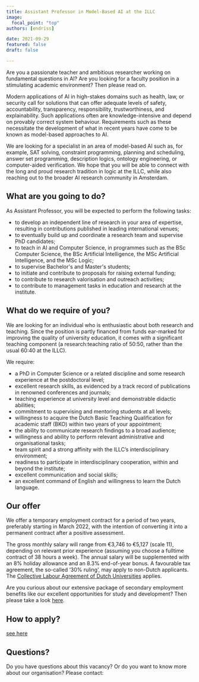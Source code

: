 ```yaml
---
title: Assistant Professor in Model-Based AI at the ILLC
image:
  focal_point: "top"
authors: [endriss]

date: 2021-09-29
featured: false
draft: false

---
```


Are you a passionate teacher and ambitious researcher working on fundamental questions in AI? Are you looking for a faculty position in a stimulating academic environment? Then please read on.
<!--more-->

Modern applications of AI in high-stakes domains such as health, law, or security call for solutions that can offer adequate levels of safety, accountability, transparency, responsibility, trustworthiness, and explainability. Such applications often are knowledge-intensive and depend on provably correct system behaviour. Requirements such as these necessitate the development of what in recent years have come to be known as model-based approaches to AI.

We are looking for a specialist in an area of model-based AI such as, for example, SAT solving, constraint programming, planning and scheduling, answer set programming, description logics, ontology engineering, or computer-aided verification. We hope that you will be able to connect with the long and proud research tradition in logic at the ILLC, while also reaching out to the broader AI research community in Amsterdam.


## What are you going to do?
As Assistant Professor, you will be expected to perform the following tasks:
- to develop an independent line of research in your area of expertise, resulting in contributions published in leading international venues;
- to eventually build up and coordinate a research team and supervise PhD candidates;
- to teach in AI and Computer Science, in programmes such as the BSc Computer Science, the BSc Artificial Intelligence, the MSc Artificial Intelligence, and the MSc Logic;
- to supervise Bachelor's and Master's students;
- to initiate and contribute to proposals for raising external funding;
- to contribute to research valorisation and outreach activities;
- to contribute to management tasks in education and research at the institute.

## What do we require of you?
We are looking for an individual who is enthusiastic about both research and teaching. Since the position is partly financed from funds ear-marked for improving the quality of university education, it comes with a significant teaching component (a research:teaching ratio of 50:50, rather than the usual 60:40 at the ILLC).

We require:
- a PhD in Computer Science or a related discipline and some research experience at the postdoctoral level;
- excellent research skills, as evidenced by a track record of publications in renowned conferences and journals;
- teaching experience at university level and demonstrable didactic abilities;
- commitment to supervising and mentoring students at all levels;
- willingness to acquire the Dutch Basic Teaching Qualification for academic staff (BKO) within two years of your appointment;
- the ability to communicate research findings to a broad audience;
- willingness and ability to perform relevant administrative and organisational tasks;
- team spirit and a strong affinity with the ILLC’s interdisciplinary environment;
- readiness to participate in interdisciplinary cooperation, within and beyond the institute;
- excellent communication and social skills;
- an excellent command of English and willingness to learn the Dutch language.

## Our offer
We offer a temporary employment contract for a period of two years, preferably starting in March 2022, with the intention of converting it into a permanent contract after a positive assessment.

The gross monthly salary will range from €3,746 to €5,127 (scale 11), depending on relevant prior experience (assuming you choose a fulltime contract of 38 hours a week). The annual salary will be supplemented with an 8% holiday allowance and an 8.3% end-of-year bonus. A favourable tax agreement, the so-called ‘30% ruling’, may apply to non-Dutch applicants. The [Collective Labour Agreement of Dutch Universities](https://www.vsnu.nl/en_GB/cao-universiteiten.html) applies.

Are you curious about our extensive package of secondary employment benefits like our excellent opportunities for study and development? Then please take a look [here](https://www.uva.nl/en/faculty/faculty-of-science/working-at-the-faculty/working-at-the-faculty-of-science.html).

## How to apply?
[see here](https://www.illc.uva.nl/NewsandEvents/News/Positions/newsitem/13023/Assistant-Professor-in-Model-Based-AI)

## Questions?
Do you have questions about this vacancy? Or do you want to know more about our organisation? Please contact:

